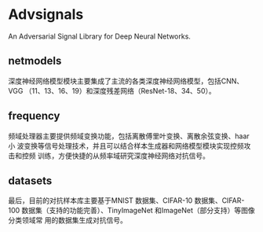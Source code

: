 # Advsignals
An Adversarial Signal Library for Deep Neural Networks.

## netmodels

深度神经网络模型模块主要集成了主流的各类深度神经网络模型，包括CNN、VGG
（11、13、16、19）和深度残差网络（ResNet-18、34、50）。

## frequency

频域处理器主要提供频域变换功能，包括离散傅里叶变换、离散余弦变换、haar 小
波变换等信号处理技术，并且可以结合样本生成器和网络模型模块实现控频攻击和控频
训练，方便快捷的从频率域研究深度神经网络对抗信号。

## datasets

最后，目前的对抗样本库主要基于MNIST 数据集、CIFAR-10 数据集、CIFAR-100
数据集（支持的功能完善）、TinyImageNet 和ImageNet（部分支持）等图像分类领域常
用的数据集生成对抗信号。


